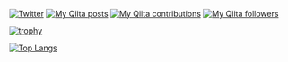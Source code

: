 [![Twitter](https://img.shields.io/twitter/follow/dokozon0?style=social)](https://twitter.com/dokozon0 "Twitter")
[![My Qiita posts](https://qiita-badge.apiapi.app/s/dokozon0/posts.svg)](http://qiita.com/dokozon0 "My Qiita posts")
[![My Qiita contributions](https://qiita-badge.apiapi.app/s/dokoozon0/contributions.svg)](http://qiita.com/dokozon0 "My Qiita contributions")
[![My Qiita followers](https://qiita-badge.apiapi.app/s/Ri__/followers.svg)](http://qiita.com/Ri__ "My Qiita followers")

<!-- トロフィーのやつ -->
[![trophy](https://github-profile-trophy.vercel.app/?username=Rin-t)](https://github.com/Rin-t/github-profile-trophy)


<!-- 言語 -->
[![Top Langs](https://github-readme-stats.vercel.app/api/top-langs/?username=Rin-t)](https://github.com/Rin-t "Top Langs")

<!--
**Rin-t/Rin-t** is a ✨ _special_ ✨ repository because its `README.md` (this file) appears on your GitHub profile.

Here are some ideas to get you started:

- 🔭 I’m currently working on ...
- 🌱 I’m currently learning ...
- 👯 I’m looking to collaborate on ...
- 🤔 I’m looking for help with ...
- 💬 Ask me about ...
- 📫 How to reach me: ...
- 😄 Pronouns: ...
- ⚡ Fun fact: ...
-->
